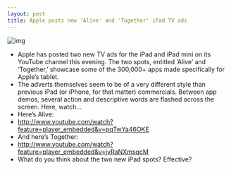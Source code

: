 ```yaml
---
layout: post
title: Apple posts new 'Alive' and 'Together' iPad TV ads
---
```

![img](http://media.idownloadblog.com/wp-content/uploads/2013/02/ipad-alive-tv-spot.png)
* Apple has posted two new TV ads for the iPad and iPad mini on its YouTube channel this evening. The two spots, entitled ‘Alive’ and ‘Together,’ showcase some of the 300,000+ apps made specifically for Apple’s tablet.
* The adverts themselves seem to be of a very different style than previous iPad (or iPhone, for that matter) commercials. Between app demos, several action and descriptive words are flashed across the screen. Here, watch…
* Here’s Alive:
* http://www.youtube.com/watch?feature=player_embedded&v=pqTwYa46OKE
* And here’s Together:
* http://www.youtube.com/watch?feature=player_embedded&v=jvRaNXmsqcM
* What do you think about the two new iPad spots? Effective?

